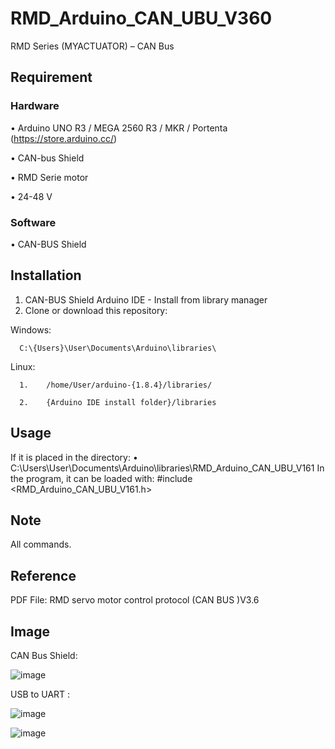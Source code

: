 # RMD_Arduino_CAN_UBU_V360
RMD Series (MYACTUATOR) – CAN Bus
## Requirement
### Hardware
•	Arduino UNO R3 / MEGA 2560 R3 / MKR / Portenta (https://store.arduino.cc/)

•	CAN-bus Shield

•	RMD Serie motor

•	24-48 V
### Software
•	CAN-BUS Shield
## Installation
1.	CAN-BUS Shield Arduino IDE - Install from library manager
2.	Clone or download this repository:

Windows:
      
      C:\{Users}\User\Documents\Arduino\libraries\

Linux:
      
      1.	/home/User/arduino-{1.8.4}/libraries/
      
      2.	{Arduino IDE install folder}/libraries
## Usage
If it is placed in the directory:
•	C:\Users\User\Documents\Arduino\libraries\RMD_Arduino_CAN_UBU_V161
In the program, it can be loaded with: #include <RMD_Arduino_CAN_UBU_V161.h>
## Note
All commands.
## Reference
PDF File: RMD servo motor control protocol (CAN BUS )V3.6

## Image
CAN Bus Shield:

![image](https://user-images.githubusercontent.com/78860501/216384962-e93cf5fe-e66e-41a2-81f3-96e8a32f2003.png)

USB to UART :

![image](https://user-images.githubusercontent.com/78860501/216391080-ec96a816-4a2f-499d-95d8-4b28e00954bd.png)

![image](https://user-images.githubusercontent.com/78860501/216391101-e654fc84-74a6-41ef-bfca-6e85635c2e50.png)


